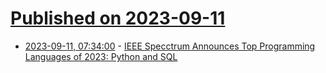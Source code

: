# [Published on 2023-09-11](index.md)

* [2023-09-11, 07:34:00](https://developers.slashdot.org/story/23/09/11/023222/ieee-specctrum-announces-top-programming-languages-of-2023-python-and-sql?utm_source=rss1.0mainlinkanon&utm_medium=feed) - [IEEE Specctrum Announces Top Programming Languages of 2023: Python and SQL](https://developers.slashdot.org/story/23/09/11/023222/ieee-specctrum-announces-top-programming-languages-of-2023-python-and-sql?utm_source=rss1.0mainlinkanon&utm_medium=feed)

